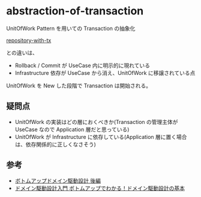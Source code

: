 # abstraction-of-transaction

UnitOfWork Pattern を用いての Transaction の抽象化

[repository-with-tx](https://github.com/trewanek/repository-with-tx)

との違いは、

- Rollback / Commit が UseCase 内に明示的に現れている
- Infrastructure 依存が UseCase から消え、UnitOfWork に移譲されている点

UnitOfWork を New した段階で Transaction は開始される。

## 疑問点

- UnitOfWork の実装はどの層におくべきか(Transaction の管理主体が UseCase なので Application 層だと思っている)
- UnitOfWork が Infrastructure に依存している(Application 層に置く場合は、依存関係的に正しくなさそう)

## 参考

- [ボトムアップドメイン駆動設計 後編](https://nrslib.com/bottomup-ddd-2/)
- [ドメイン駆動設計入門 ボトムアップでわかる！ドメイン駆動設計の基本](https://www.amazon.co.jp/dp/B082WXZVPC)
